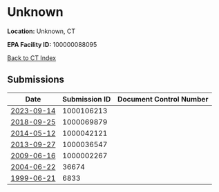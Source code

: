 # Unknown

**Location:** Unknown, CT

**EPA Facility ID:** 100000088095

[Back to CT Index](../../index.md)

## Submissions

| Date | Submission ID | Document Control Number |
|------|--------------|-------------------------|
| [2023-09-14](submissions/1000106213.md) | 1000106213 |  |
| [2018-09-25](submissions/1000069879.md) | 1000069879 |  |
| [2014-05-12](submissions/1000042121.md) | 1000042121 |  |
| [2013-09-27](submissions/1000036547.md) | 1000036547 |  |
| [2009-06-16](submissions/1000002267.md) | 1000002267 |  |
| [2004-06-22](submissions/36674.md) | 36674 |  |
| [1999-06-21](submissions/6833.md) | 6833 |  |
